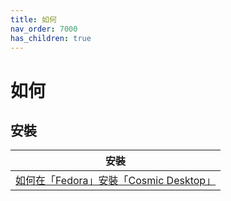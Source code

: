 ```yaml
---
title: 如何
nav_order: 7000
has_children: true
---
```



# 如何


## 安裝

| 安裝 |
| ------- |
| [如何在「Fedora」安裝「Cosmic Desktop」](https://samwhelp.github.io/note-about-fedora-cosmic/read/howto/install-cosmic-desktop.html) |
